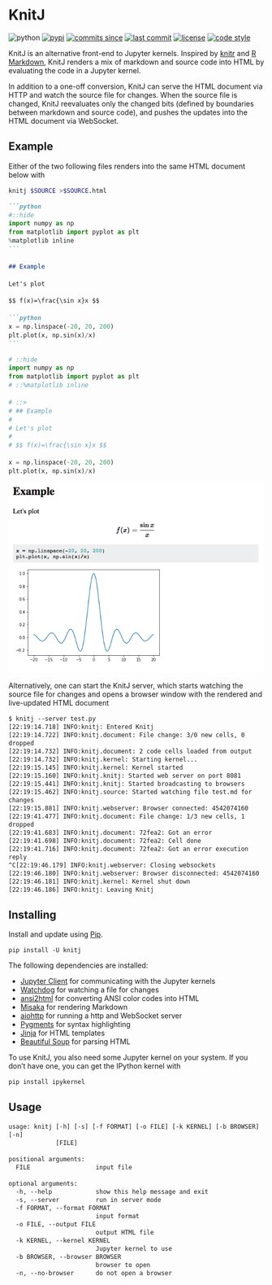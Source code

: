 # KnitJ

![python](https://img.shields.io/pypi/pyversions/knitj.svg)
[![pypi](https://img.shields.io/pypi/v/knitj.svg)](https://pypi.org/project/knitj/)
[![commits since](https://img.shields.io/github/commits-since/azag0/knitj/latest.svg)](https://github.com/azag0/knitj/releases)
[![last commit](https://img.shields.io/github/last-commit/azag0/knitj.svg)](https://github.com/azag0/knitj/commits/master)
[![license](https://img.shields.io/github/license/azag0/knitj.svg)](https://github.com/azag0/knitj/blob/master/LICENSE)
[![code style](https://img.shields.io/badge/code%20style-black-202020.svg)](https://github.com/ambv/black)

KnitJ is an alternative front-end to Jupyter kernels. Inspired by [knitr](https://yihui.name/knitr/) and [R Markdown](http://rmarkdown.rstudio.com), KnitJ renders a mix of markdown and source code into HTML by evaluating the code in a Jupyter kernel.

In addition to a one-off conversion, KnitJ can serve the HTML document via HTTP and watch the source file for changes. When the source file is changed, KnitJ reevaluates only the changed bits (defined by boundaries between markdown and source code), and pushes the updates into the HTML document via WebSocket.

## Example

Either of the two following files renders into the same HTML document below with

```bash
knitj $SOURCE >$SOURCE.html
```

~~~markdown
```python
#::hide
import numpy as np
from matplotlib import pyplot as plt
%matplotlib inline
```

## Example

Let's plot

$$ f(x)=\frac{\sin x}x $$

```python
x = np.linspace(-20, 20, 200)
plt.plot(x, np.sin(x)/x)
```
~~~

```python
# ::hide
import numpy as np
from matplotlib import pyplot as plt
# ::%matplotlib inline

# ::>
# ## Example
#
# Let's plot
#
# $$ f(x)=\frac{\sin x}x $$

x = np.linspace(-20, 20, 200)
plt.plot(x, np.sin(x)/x)
```

![](docs/static/example.png)

Alternatively, one can start the KnitJ server, which starts watching the source file for changes and opens a browser window with the rendered and live-updated HTML document

```
$ knitj --server test.py
[22:19:14.718] INFO:knitj: Entered Knitj
[22:19:14.722] INFO:knitj.document: File change: 3/0 new cells, 0 dropped
[22:19:14.732] INFO:knitj.document: 2 code cells loaded from output
[22:19:14.732] INFO:knitj.kernel: Starting kernel...
[22:19:15.145] INFO:knitj.kernel: Kernel started
[22:19:15.160] INFO:knitj.knitj: Started web server on port 8081
[22:19:15.441] INFO:knitj.knitj: Started broadcasting to browsers
[22:19:15.462] INFO:knitj.source: Started watching file test.md for changes
[22:19:15.881] INFO:knitj.webserver: Browser connected: 4542074160
[22:19:41.477] INFO:knitj.document: File change: 1/3 new cells, 1 dropped
[22:19:41.683] INFO:knitj.document: 72fea2: Got an error
[22:19:41.698] INFO:knitj.document: 72fea2: Cell done
[22:19:41.716] INFO:knitj.document: 72fea2: Got an error execution reply
^C[22:19:46.179] INFO:knitj.webserver: Closing websockets
[22:19:46.180] INFO:knitj.webserver: Browser disconnected: 4542074160
[22:19:46.181] INFO:knitj.kernel: Kernel shut down
[22:19:46.186] INFO:knitj: Leaving Knitj
```

## Installing

Install and update using [Pip](https://pip.pypa.io/en/stable/quickstart/).

```
pip install -U knitj
```

The following dependencies are installed:

-   [Jupyter Client](https://github.com/jupyter/jupyter_client) for communicating with the Jupyter kernels
-   [Watchdog](https://pythonhosted.org/watchdog/) for watching a file for changes
-   [ansi2html](https://github.com/ralphbean/ansi2html) for converting ANSI color codes into HTML
-   [Misaka](http://misaka.61924.nl) for rendering Markdown
-   [aiohttp](http://aiohttp.readthedocs.io) for running a http and WebSocket server
-   [Pygments](http://pygments.org) for syntax highlighting
-   [Jinja](http://jinja.pocoo.org) for HTML templates
-   [Beautiful Soup](https://www.crummy.com/software/BeautifulSoup/) for parsing HTML

To use KnitJ, you also need some Jupyter kernel on your system. If you don’t have one, you can get the IPython kernel with

```
pip install ipykernel
```

## Usage

```
usage: knitj [-h] [-s] [-f FORMAT] [-o FILE] [-k KERNEL] [-b BROWSER] [-n]
             [FILE]

positional arguments:
  FILE                  input file

optional arguments:
  -h, --help            show this help message and exit
  -s, --server          run in server mode
  -f FORMAT, --format FORMAT
                        input format
  -o FILE, --output FILE
                        output HTML file
  -k KERNEL, --kernel KERNEL
                        Jupyter kernel to use
  -b BROWSER, --browser BROWSER
                        browser to open
  -n, --no-browser      do not open a browser
```
